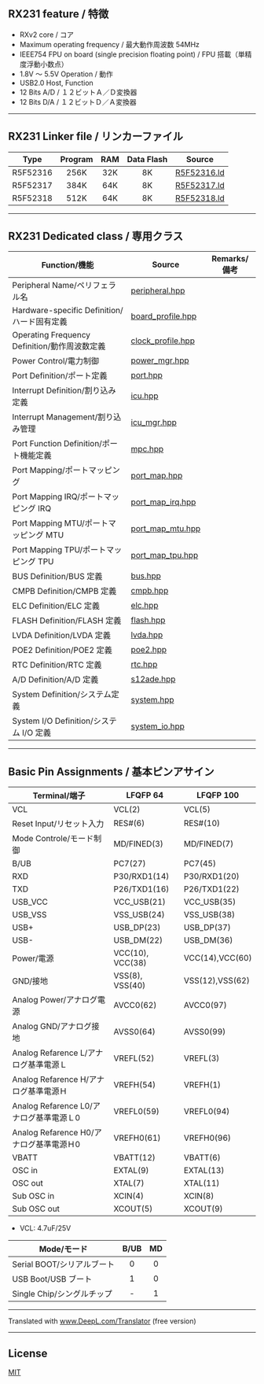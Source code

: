 
## RX231 feature / 特徴

- RXv2 core / コア
- Maximum operating frequency / 最大動作周波数 54MHz
- IEEE754 FPU on board (single precision floating point) / FPU 搭載（単精度浮動小数点）
- 1.8V ～ 5.5V Operation / 動作
- USB2.0 Host, Function
- 12 Bits A/D / １２ビットＡ／Ｄ変換器
- 12 Bits D/A / １２ビットＤ／Ａ変換器

---

## RX231 Linker file / リンカーファイル

|Type|Program|RAM|Data Flash|Source|
|---|:-:|:-:|:-:|---|
|R5F52316|256K|32K|8K|[R5F52316.ld](R5F52316.ld)|
|R5F52317|384K|64K|8K|[R5F52317.ld](R5F52317.ld)|
|R5F52318|512K|64K|8K|[R5F52318.ld](R5F52318.ld)|

---

## RX231 Dedicated class / 専用クラス

|Function/機能|Source|Remarks/備考|
|---|---|:-:|
|Peripheral Name/ペリフェラル名|[peripheral.hpp](peripheral.hpp)||
|Hardware-specific Definition/ハード固有定義|[board_profile.hpp](board_profile.hpp)||
|Operating Frequency Definition/動作周波数定義|[clock_profile.hpp](clock_profile.hpp)||
|Power Control/電力制御|[power_mgr.hpp](power_mgr.hpp)||
|Port Definition/ポート定義|[port.hpp](port.hpp)||
|Interrupt Definition/割り込み定義|[icu.hpp](icu.hpp)||
|Interrupt Management/割り込み管理|[icu_mgr.hpp](icu_mgr.hpp)||
|Port Function Definition/ポート機能定義|[mpc.hpp](mpc.hpp)||
|Port Mapping/ポートマッピング|[port_map.hpp](port_map.hpp)||
|Port Mapping IRQ/ポートマッピング IRQ|[port_map_irq.hpp](port_map_irq.hpp)||
|Port Mapping MTU/ポートマッピング MTU|[port_map_mtu.hpp](port_map_mtu.hpp)||
|Port Mapping TPU/ポートマッピング TPU|[port_map_tpu.hpp](port_map_tpu.hpp)||
|BUS Definition/BUS 定義|[bus.hpp](bus.hpp)||
|CMPB Definition/CMPB 定義|[cmpb.hpp](cmpb.hpp)||
|ELC Definition/ELC 定義|[elc.hpp](elc.hpp)||
|FLASH Definition/FLASH 定義|[flash.hpp](flash.hpp)||
|LVDA Definition/LVDA 定義|[lvda.hpp](lvda.hpp)||
|POE2 Definition/POE2 定義|[poe2.hpp](poe2.hpp)||
|RTC Definition/RTC 定義|[rtc.hpp](rtc.hpp)||
|A/D Definition/A/D 定義|[s12ade.hpp](s12ade.hpp)||
|System Definition/システム定義|[system.hpp](system.hpp)||
|System I/O Definition/システム I/O 定義|[system_io.hpp](system_io.hpp)||

---

## Basic Pin Assignments / 基本ピンアサイン

|Terminal/端子|LFQFP 64|LFQFP 100|
|---|---|---|
|VCL|VCL(2)|VCL(5)|
|Reset Input/リセット入力|RES#(6)|RES#(10)|
|Mode Controle/モード制御|MD/FINED(3)|MD/FINED(7)|
|B/UB|PC7(27)|PC7(45)|
|RXD|P30/RXD1(14)|P30/RXD1(20)|
|TXD|P26/TXD1(16)|P26/TXD1(22)|
|USB_VCC|VCC_USB(21)|VCC_USB(35)|
|USB_VSS|VSS_USB(24)|VSS_USB(38)|
|USB+|USB_DP(23)|USB_DP(37)|
|USB-|USB_DM(22)|USB_DM(36)|
|Power/電源|VCC(10), VCC(38)|VCC(14),VCC(60)|
|GND/接地|VSS(8), VSS(40)|VSS(12),VSS(62)|
|Analog Power/アナログ電源|AVCC0(62)|AVCC0(97)|
|Analog GND/アナログ接地|AVSS0(64)|AVSS0(99)|
|Analog Refarence L/アナログ基準電源Ｌ|VREFL(52)|VREFL(3)|
|Analog Refarence H/アナログ基準電源Ｈ|VREFH(54)|VREFH(1)|
|Analog Refarence L0/アナログ基準電源Ｌ0|VREFL0(59)|VREFL0(94)|
|Analog Refarence H0/アナログ基準電源Ｈ0|VREFH0(61)|VREFH0(96)|
|VBATT|VBATT(12)|VBATT(6)|
|OSC in|EXTAL(9)|EXTAL(13)|
|OSC out|XTAL(7)|XTAL(11)|
|Sub OSC in|XCIN(4)|XCIN(8)|
|Sub OSC out|XCOUT(5)|XCOUT(9)|

- VCL: 4.7uF/25V

|Mode/モード|B/UB|MD|
|---|:---:|:---:|
|Serial BOOT/シリアルブート|0|0|
|USB Boot/USB ブート|1|0|
|Single Chip/シングルチップ|-|1|

---

Translated with www.DeepL.com/Translator (free version)

---

## License

[MIT](../LICENSE)
